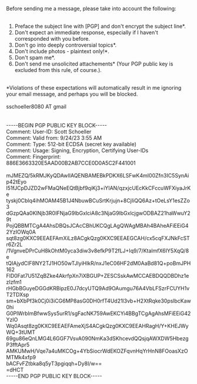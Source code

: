 Before sending me a message, please take into account the following:<br><br>
1. Preface the subject line with [PGP] and don't encrypt the subject line*.<br>
2. Don't expect an immediate response, especially if I haven't corresponded with you before.<br>
3. Don't go into deeply controversial topics*.<br>
4. Don't include photos - plaintext only!*.<br>
5. Don't spam me*.<br>
6. Don't send me unsolicited attachements* (Your PGP public key is excluded from this rule, of course.).<br>
<br>
*Violations of these expectations will automatically result in me ignoring your email message, and perhaps you will be blocked.<br>
<br>
sschoeller8080 AT gmail<br>
<br>
<br>
-----BEGIN PGP PUBLIC KEY BLOCK-----<br>
Comment: User-ID:	Scott Schoeller <sschoeller8080@gmail.com><br>
Comment: Valid from:	9/24/23 3:55 AM<br>
Comment: Type:	512-bit ECDSA (secret key available)<br>
Comment: Usage:	Signing, Encryption, Certifying User-IDs<br>
Comment: Fingerprint:	886E3663320E5AAD00B2AB7CCE0D0A5C2F441001<br>
<br>
mJMEZQ/5kRMJKyQDAwIIAQENBAMEBkPDKX6LSFwK4mI00Zfn3IC5SynAip42tEyo<br>
l51fJCpDJZD2wFMaQNeEQtBjbf9qiKj3+iYIAN/qzxjcUEcKkCFccuWFXiyaJrKe<br>
tyskj0Cblq4ihMOAM45B1J4NbuwBCuSrtKrjujn+8CjIiQQ6Az+tOeLsY1esZZo3<br>
dGzpQAa0KlNjb3R0IFNjaG9lbGxlciA8c3NjaG9lbGxlcjgwODBAZ21haWwuY29t<br>
PojQBBMTCgA4AhsDBQsJCAcCBhUKCQgLAgQWAgMBAh4BAheAFiEEiG42YzIOWq0A<br>
sqt8zg0KXC9EEAEFAmXiLz8ACgkQzg0KXC9EEAEGCAH/cx5cqFXJNkFcSTr6Zr2L<br>
/1VgnveDPrCuH8kOhtM0yca3diw3v8efkP9T2fLJ+Iq9/7/KtalmfX6IY5XqQ/8e<br>
tQIAjydClF8NY2TJ1HO50wTJlyiHlkR/nxJ1eC06HF2dM0AaBd81Q+poBmJPH162<br>
FlD0Fat7U51ZqBZke4AkrfpXn7iXBGUP+ZESCSskAwMCCAEBDQQDBDhz1ezIzfm1<br>
rHGbBGuyeDGGdKRBipzE0J7dcyUTQ9Ad9OAumgu76A4VbLFSzrFCUYH1vT2TDXsp<br>
sm+bXbPf3k0Cj0i3iCG6MP8asG0DH0rfT4Ud21l3vb+H2XtRqke30pslbcKaw0hi<br>
G0PlWrbImBfwwSys5urR1/sgFacNK759AwEKCYi4BBgTCgAgAhsMFiEEiG42YzIO<br>
Wq0Asqt8zg0KXC9EEAEFAmeXjS4ACgkQzg0KXC9EEAHRagH/Y+KHEJWyWQ+3tUMT<br>
69gu86eQnLMG4L6GGF7VsvA090NmKa3dSKhcevdQQsjqAWXDW5HbezgP3fftApr5<br>
AMKUMwH/Vqe7a4uMKCOg+4YbSiocrWdEKOZFqvnHqYrHnN8FOoasXzOMTMk4xfp9<br>
bACFvFZtbka8q5yT3pgiqqh+Dy8I/w==<br>
=dHCT<br>
-----END PGP PUBLIC KEY BLOCK-----<br>
<br>
